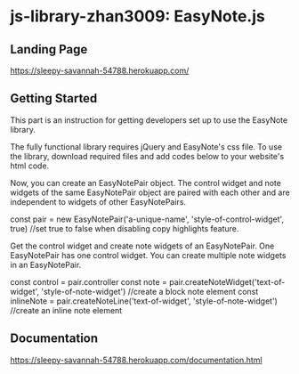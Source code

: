 # js-library-zhan3009: EasyNote.js
## Landing Page
https://sleepy-savannah-54788.herokuapp.com/ 
## Getting Started
This part is an instruction for getting developers set up to use the EasyNote library.

The fully functional library requires jQuery and EasyNote's css file. To use the library, download required files and add codes below to your website's html code.

<script type="text/javascript" src='https://code.jquery.com/jquery-latest.min.js'> </script>  

<script defer src='easy-note.js'> </script>  

<link rel="stylesheet" type="text/css" href="easy-note.css"/>  


Now, you can create an EasyNotePair object. The control widget and note widgets of the same EasyNotePair object are paired with each other and are independent to widgets of other EasyNotePairs.

const pair = new EasyNotePair('a-unique-name', 'style-of-control-widget', true)
//set true to false when disabling copy highlights feature.

Get the control widget and create note widgets of an EasyNotePair. One EasyNotePair has one control widget. You can create multiple note widgets in an EasyNotePair.

const control = pair.controller
const note = pair.createNoteWidget('text-of-widget', 'style-of-note-widget') //create a block note element
const inlineNote = pair.createNoteLine('text-of-widget', 'style-of-note-widget') //create an inline note element
## Documentation
https://sleepy-savannah-54788.herokuapp.com/documentation.html

